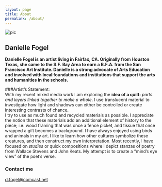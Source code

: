 ```yaml
---
layout: page
title: About
permalink: /about/
---
```


![pic](../images/winsomeangel.jpg)

## Danielle Fogel


**Danielle Fogel is an artist living in Fairfax, CA.  Originally from Houston Texas, she came to the S.F. Bay Area to earn a B.F.A. from the San Francisco Art Institute.  Danielle is a strong advocate of Arts Education and involved with local foundations and institutions that support the arts and humanities in the schools.**

###Artist’s Statement:  
With my recent mixed media work I am exploring the **idea of a quilt:** *parts and layers linked together to make a whole*.  I use translucent material to investigate how light and shadows can either be controlled or create interesting contrasts of chance.  
I try to use as much found and recycled materials as possible. I appreciate the notion that these materials add an additional element of history to the piece; i.e. wood framing that was once a fence picket, and tissue that once wrapped a gift becomes a background. 
I have always enjoyed using birds and animals in my art.  I like to learn how other cultures symbolize these creatures, and then construct my own interpretation.   Most recently, I have focused on *studies* or quick compositions where I depict stanzas of poetry from Wallace Stevens and John Keats.  My attempt is to create a “mind’s eye view” of the poet’s verse.  




### Contact me

[d.fogel@comcast.net](mailto:d.fogel@comcast.net)